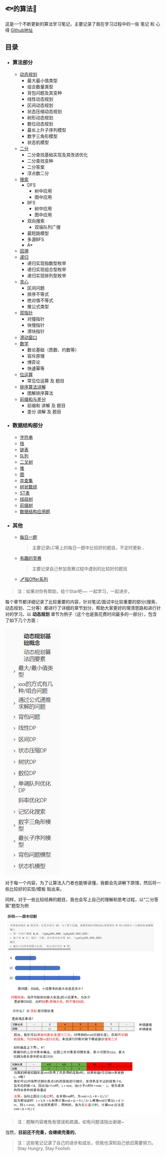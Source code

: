 ## 🐟的算法📕

这是一个不断更新的算法学习笔记，主要记录了我在学习过程中的一些 笔记 和 心得 [Github地址](https://github.com/mikeyu925/DataStructure-Algorithm)

## 目录

- ### 算法部分

  - [动态规划](https://github.com/mikeyu925/DataStructure-Algorithm/blob/master/%E5%8A%A8%E6%80%81%E8%A7%84%E5%88%92.md)
    - 最大最小值类型
    - 组合数量类型
    - 背包问题及其变种
    - 线性动态规划
    - 区间动态规划
    - 状态压缩动态规划
    - 树形动态规划
    - 数位动态规划
    - 最长上升子序列模型
    - 数字三角形模型
    - 状态机模型
  - [二分](https://github.com/mikeyu925/DataStructure-Algorithm/blob/master/%E4%BA%8C%E5%88%86%E6%B3%95.md)
    - 二分查找基础实现及其改进优化
    - 二分查找变种
    - 二分答案
    - 浮点数二分
  - [搜索](https://github.com/mikeyu925/DataStructure-Algorithm/blob/master/%E6%90%9C%E7%B4%A2.md)
    - DFS
      - 树中应用
      - 图中应用
    - BFS
      - 树中应用
      - 图中应用
    - 双向搜索
      - 双端队列广搜
    - 最短路模型
    - 多源BFS
    - A*
  - [回溯](https://github.com/mikeyu925/DataStructure-Algorithm/blob/master/%E5%9B%9E%E6%BA%AF.md)
  - [递归](https://github.com/mikeyu925/DataStructure-Algorithm/blob/master/%E9%80%92%E5%BD%92.md)
    - 递归实现指数型枚举
    - 递归实现组合型枚举
    - 递归实现排列型枚举
  - [贪心](https://github.com/mikeyu925/DataStructure-Algorithm/blob/master/%E8%B4%AA%E5%BF%83.md)
    - 区间问题
    - 排序不等式
    - 绝对值不等式
    - 推公式类型
  - [双指针](https://github.com/mikeyu925/DataStructure-Algorithm/blob/master/%E5%8F%8C%E6%8C%87%E9%92%88.md)
    - 对撞指针
    - 快慢指针
    - 滑块指针
  - [滑动窗口](https://github.com/mikeyu925/DataStructure-Algorithm/blob/master/%E6%BB%91%E5%8A%A8%E7%AA%97%E5%8F%A3.md)
  - [数学](https://github.com/mikeyu925/DataStructure-Algorithm/blob/master/%E6%95%B0%E5%AD%A6.md)
    - 数论基础（质数、约数等）
    - 容斥原理
    - 博弈论
    - 快速幂等
  - [位运算](https://github.com/mikeyu925/DataStructure-Algorithm/blob/master/%E4%BD%8D%E8%BF%90%E7%AE%97.md)
    - 常见位运算 及 题目
  - [排序算法详解](https://github.com/mikeyu925/DataStructure-Algorithm/blob/master/%E5%9B%BE%E8%A7%A3%E5%8D%81%E5%A4%A7%E6%8E%92%E5%BA%8F%E7%AE%97%E6%B3%95.md)
    - 图解排序算法
  - [前缀和与差分](https://github.com/mikeyu925/DataStructure-Algorithm/blob/master/%E5%89%8D%E7%BC%80%E5%92%8C%E4%B8%8E%E5%B7%AE%E5%88%86.md)
    - 前缀和 讲解 及 题目
    - 差分 讲解 及 题目

- ### 数据结构部分

  - [字符串](https://github.com/mikeyu925/DataStructure-Algorithm/blob/master/%E5%AD%97%E7%AC%A6%E4%B8%B2.md)
  - [ 栈 ](https://github.com/mikeyu925/DataStructure-Algorithm/blob/master/%E6%A0%88.md)
  - [链表](https://github.com/mikeyu925/DataStructure-Algorithm/blob/master/%E9%93%BE%E8%A1%A8.md)
  - [队列](https://github.com/mikeyu925/DataStructure-Algorithm/blob/master/%E9%98%9F%E5%88%97.md)
  - [二叉树](https://github.com/mikeyu925/DataStructure-Algorithm/blob/master/%E4%BA%8C%E5%8F%89%E6%A0%91.md)
  - [堆](https://github.com/mikeyu925/DataStructure-Algorithm/blob/master/%E5%A0%86.md)
  - [图](https://github.com/mikeyu925/DataStructure-Algorithm/blob/master/%E5%9B%BE.md)
  - [并查集](https://github.com/mikeyu925/DataStructure-Algorithm/blob/master/%E5%B9%B6%E6%9F%A5%E9%9B%86.md)
  - [树状数组](https://github.com/mikeyu925/DataStructure-Algorithm/blob/master/%E6%A0%91%E7%8A%B6%E6%95%B0%E7%BB%84.md)
  - [ST表](https://github.com/mikeyu925/DataStructure-Algorithm/blob/master/ST%E8%A1%A8.md)
  - [线段树](https://github.com/mikeyu925/DataStructure-Algorithm/blob/master/%E7%BA%BF%E6%AE%B5%E6%A0%91.md)
  - [前缀树](https://github.com/mikeyu925/DataStructure-Algorithm/blob/master/%E5%89%8D%E7%BC%80%E6%A0%91.md)
  - [数据结构应用题](https://github.com/mikeyu925/DataStructure-Algorithm/blob/master/%E6%95%B0%E6%8D%AE%E7%BB%93%E6%9E%84%E5%BA%94%E7%94%A8%E9%A2%98.md)

- ### 其他

  - [每日一题](https://github.com/mikeyu925/DataStructure-Algorithm/blob/master/%E5%BF%AB%E4%B9%90%E7%9A%84%E6%AF%8F%E6%97%A5%E4%B8%80%E9%A2%98.md)

    > 主要记录LC等上的每日一题中比较好的题目，不定时更新..

  - [有趣的竞赛](https://github.com/mikeyu925/DataStructure-Algorithm/blob/master/%E6%9C%89%E8%B6%A3%E7%9A%84%E7%AB%9E%E8%B5%9B.md)

    > 主要记录自己参加竞赛过程中遇到的比较好的题目

  - [🗡指Offer系列](https://github.com/mikeyu925/DataStructure-Algorithm/blob/master/%F0%9F%97%A1%E6%8C%87Offer%E7%B3%BB%E5%88%97.md)



> 注：如果对你有帮助，给个Star吧~~ 一起学习，一起进步。

每个章节都详细记录了比较重要的内容，针对笔试/面试中比较重要的部分(搜索、动态规划、二分等）都进行了详细的章节划分，帮助大家更好的理清思路和进行针对的学习。以 **动态规划** 章节为例子（这个也是我花费时间最多的一部分），包含了如下几个方面：

![2022-08-08_231458](README.assets/2022-08-08_231458.jpg)

对于每一个内容，为了让算法入门者也能够读懂，我都会先讲解下原理，然后将一些比较好的实现/模板 贴出来。

同样，对于一些比较经典的题目，我也会写上自己的理解和思考过程，以“二分答案”题型为例

![image-20220826093113476](README.assets/image-20220826093113476.png)

> 注：题解内容难免有错误和疏漏，如有问题请指出谢谢~

当然，**目前还不完善，会继续完善的**。

> 注：这些笔记记录了自己的进步和成长，但我也深知自己依旧需要努力。Stay Hungry, Stay Foolish.

